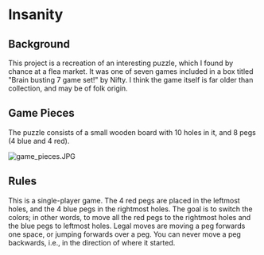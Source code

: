 # Insanity

## Background
This project is a recreation of an interesting puzzle, which I found by chance at a flea market. It was one of seven games included in a box titled "Brain busting 7 game set!" by Nifty. I think the game itself is far older than collection, and may be of folk origin.

## Game Pieces
The puzzle consists of a small wooden board with 10 holes in it, and 8 pegs (4 blue and 4 red).

![game_pieces.JPG](images/game_pieces.JPG)

## Rules
This is a single-player game. The 4 red pegs are placed in the leftmost holes, and the 4 blue pegs in the rightmost holes. 
The goal is to switch the colors; in other words, to move all the red pegs to the rightmost holes and the blue pegs to leftmost holes.
Legal moves are moving a peg forwards one space, or jumping forwards over a peg. You can never move a peg backwards, i.e., in the direction of where it started.
